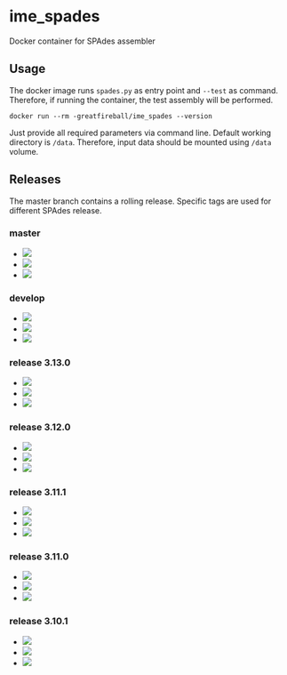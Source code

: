 # ime_spades
Docker container for SPAdes assembler

## Usage

The docker image runs `spades.py` as entry point and `--test` as command.
Therefore, if running the container, the test assembly will be performed.

```
docker run --rm -greatfireball/ime_spades --version
```

Just provide all required parameters via command line.
Default working directory is `/data`.
Therefore, input data should be mounted using `/data` volume.

## Releases

The master branch contains a rolling release.
Specific tags are used for different SPAdes release.

### master
- [![](https://images.microbadger.com/badges/version/greatfireball/ime_spades:master.svg)](https://microbadger.com/images/greatfireball/ime_spades:master "Get your own version badge on microbadger.com")
- [![](https://images.microbadger.com/badges/commit/greatfireball/ime_spades:master.svg)](https://microbadger.com/images/greatfireball/ime_spades:master "Get your own commit badge on microbadger.com")
- [![](https://images.microbadger.com/badges/image/greatfireball/ime_spades:master.svg)](https://microbadger.com/images/greatfireball/ime_spades:master "Get your own image badge on microbadger.com")

### develop
- [![](https://images.microbadger.com/badges/version/greatfireball/ime_spades:develop.svg)](https://microbadger.com/images/greatfireball/ime_spades:develop "Get your own version badge on microbadger.com")
- [![](https://images.microbadger.com/badges/commit/greatfireball/ime_spades:develop.svg)](https://microbadger.com/images/greatfireball/ime_spades:develop "Get your own commit badge on microbadger.com")
- [![](https://images.microbadger.com/badges/image/greatfireball/ime_spades:develop.svg)](https://microbadger.com/images/greatfireball/ime_spades:develop "Get your own image badge on microbadger.com")

### release 3.13.0
- [![](https://images.microbadger.com/badges/version/greatfireball/ime_spades:3.13.0.svg)](https://microbadger.com/images/greatfireball/ime_spades:3.13.0 "Get your own version badge on microbadger.com")
- [![](https://images.microbadger.com/badges/commit/greatfireball/ime_spades:3.13.0.svg)](https://microbadger.com/images/greatfireball/ime_spades:3.13.0 "Get your own commit badge on microbadger.com")
- [![](https://images.microbadger.com/badges/image/greatfireball/ime_spades:3.13.0.svg)](https://microbadger.com/images/greatfireball/ime_spades:3.13.0 "Get your own image badge on microbadger.com")

### release 3.12.0
- [![](https://images.microbadger.com/badges/version/greatfireball/ime_spades:3.12.0.svg)](https://microbadger.com/images/greatfireball/ime_spades:3.12.0 "Get your own version badge on microbadger.com")
- [![](https://images.microbadger.com/badges/commit/greatfireball/ime_spades:3.12.0.svg)](https://microbadger.com/images/greatfireball/ime_spades:3.12.0 "Get your own commit badge on microbadger.com")
- [![](https://images.microbadger.com/badges/image/greatfireball/ime_spades:3.12.0.svg)](https://microbadger.com/images/greatfireball/ime_spades:3.12.0 "Get your own image badge on microbadger.com")

### release 3.11.1
- [![](https://images.microbadger.com/badges/version/greatfireball/ime_spades:3.11.1.svg)](https://microbadger.com/images/greatfireball/ime_spades:3.11.1 "Get your own version badge on microbadger.com")
- [![](https://images.microbadger.com/badges/commit/greatfireball/ime_spades:3.11.1.svg)](https://microbadger.com/images/greatfireball/ime_spades:3.11.1 "Get your own commit badge on microbadger.com")
- [![](https://images.microbadger.com/badges/image/greatfireball/ime_spades:3.11.1.svg)](https://microbadger.com/images/greatfireball/ime_spades:3.11.1 "Get your own image badge on microbadger.com")

### release 3.11.0
- [![](https://images.microbadger.com/badges/version/greatfireball/ime_spades:3.11.0.svg)](https://microbadger.com/images/greatfireball/ime_spades:3.11.0 "Get your own version badge on microbadger.com")
- [![](https://images.microbadger.com/badges/commit/greatfireball/ime_spades:3.11.0.svg)](https://microbadger.com/images/greatfireball/ime_spades:3.11.0 "Get your own commit badge on microbadger.com")
- [![](https://images.microbadger.com/badges/image/greatfireball/ime_spades:3.11.0.svg)](https://microbadger.com/images/greatfireball/ime_spades:3.11.0 "Get your own image badge on microbadger.com")

### release 3.10.1
- [![](https://images.microbadger.com/badges/version/greatfireball/ime_spades:3.10.1.svg)](https://microbadger.com/images/greatfireball/ime_spades:3.10.1 "Get your own version badge on microbadger.com")
- [![](https://images.microbadger.com/badges/commit/greatfireball/ime_spades:3.10.1.svg)](https://microbadger.com/images/greatfireball/ime_spades:3.10.1 "Get your own commit badge on microbadger.com")
- [![](https://images.microbadger.com/badges/image/greatfireball/ime_spades:3.10.1.svg)](https://microbadger.com/images/greatfireball/ime_spades:3.10.1 "Get your own image badge on microbadger.com")
